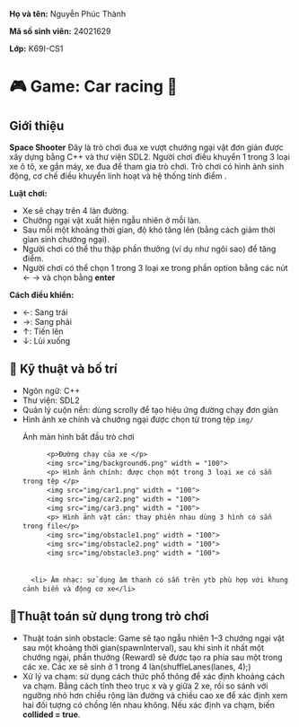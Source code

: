 <div class="info">
    <p><strong>Họ và tên:</strong> Nguyễn Phúc Thành</p>
    <p><strong>Mã số sinh viên:</strong> 24021629</p>
    <p><strong>Lớp:</strong> K69I-CS1</p>
  </div>

  <h1>🎮 Game: Car racing 🚗</h1>
  <div class="section">
    <h2> Giới thiệu</h2>
    <p><strong>Space Shooter</strong> Đây là trò chơi đua xe vượt chướng ngại vật đơn giản được xây dựng bằng C++ và thư viện SDL2. Người chơi điều khuyển 1 trong 3 loại xe ô tô, xe gắn máy, xe đua để tham gia trò chơi. Trò chơi có hình ảnh sinh động, cơ chế điều khuyển linh hoạt và hệ thống tính điểm .</p>
  </div>

  <p><strong>Luật chơi:</strong></p>
  <ul>
    <li>Xe sẽ chạy trên 4 làn đường.</li>
    <li>Chướng ngại vật xuất hiện ngẫu nhiên ở mỗi làn.</li>
    <li>Sau mỗi một khoảng thời gian, độ khó tăng lên (bằng cách giảm thời gian sinh chướng ngại).</li>
    <li>Người chơi có thể thu thập phần thưởng (ví dụ như ngôi sao) để tăng điểm.</li>
    <li>Người chơi có thể chọn 1 trong 3 loại xe trong phần option bằng các nút ← → và chọn bằng <b>enter</b> </li>
  </ul>

  <p><strong>Cách điều khiển:</strong></p>
  <ul>
    <li>←: Sang trái</li>
    <li>→: Sang phải</li>
    <li>↑: Tiến lên</li>
    <li>↓: Lùi xuống</li>
    </ul>
</div>

<div class="section">
  <h2>🔧 Kỹ thuật và bố trí</h2>
  <ul>
      <li> Ngôn ngữ: C++</li>
      <li> Thư viện: SDL2</li>
      <li> Quản lý cuộn nền: dùng scrolly để tạo hiệu ứng đường chạy đơn giản</li>
      <li> Hình ảnh xe chính và chướng ngại được chọn từ trong tệp <code>img/</code> </li>
          <p>Ảnh màn hình bắt đầu trò chơi </p>
          
          <p>Đường chạy của xe </p>
          <img src="img/background6.png" width = "100">
          <p> Hình ảnh chính: được chọn một trong 3 loại xe có sẵn trong tệp </p>
          <img src="img/car1.png" width = "100">
          <img src="img/car2.png" width = "100">
          <img src="img/car3.png" width = "100">
          <p> Hình ảnh vật cản: thay phiên nhau dùng 3 hình có sẵn trong file</p>
          <img src="img/obstacle1.png" width = "100">
          <img src="img/obstacle2.png" width = "100">
          <img src="img/obstacle3.png" width = "100">
          
          
      <li> Âm nhạc: sử dụng âm thanh có sẵn trên ytb phù hợp với khung cảnh biển và động cơ xe</li>
      
  </ul>

<div class="section">
  <h2>🎯Thuật toán sử dụng trong trò chơi</h2>
      <ul>
        <li>Thuật toán sinh obstacle: Game sẽ tạo ngẫu nhiên 1–3 chướng ngại vật sau một khoảng thời gian(spawnInterval), sau khi sinh ít nhất một chướng ngại, phần thưởng (Reward) sẽ được tạo ra phía sau một trong các xe. Các xe sẽ sinh ở 1 trong 4 làn(shuffleLanes(lanes, 4);) </li>
        <li>Xử lý va chạm: sử dụng cách thức phổ thông để xác định khoảng cách va chạm. Bằng cách tính theo trục x và y giữa 2 xe, rồi so sánh với ngưỡng nhỏ hơn chiều rộng làn đường và chiều cao xe để xác định xem hai đối tượng có chồng lên nhau không. Nếu xác định va chạm, biến <b>collided = true</b>.</li>  
      </ul>
